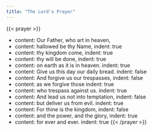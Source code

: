 ```yaml
---
title: "The Lord's Prayer"
---
```


{{< prayer >}}
- content: Our Father, who art in heaven,
- content: hallowed be thy Name,
  indent: true
- content: thy kingdom come,
  indent: true
- content: thy will be done,
  indent: true
- content: on earth as it is in heaven.
  indent: true
- content: Give us this day our daily bread.
  indent: false
- content: And forgive us our trespasses,
  indent: false
- content: as we forgive those
  indent: true
- content: who trespass against us.
  indent: true
- content: And lead us not into temptation,
  indent: false
- content: but deliver us from evil.
  indent: true
- content: For thine is the kingdom,
  indent: false
- content: and the power, and the glory,
  indent: true
- content: for ever and ever.
  indent: true
{{< /prayer >}}
